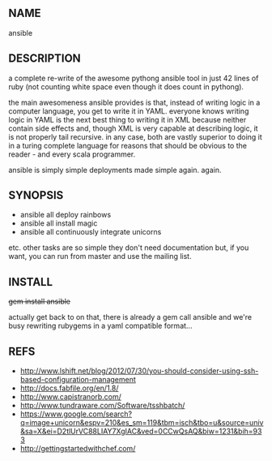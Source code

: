 NAME
----
ansible

DESCRIPTION
-----------
a complete re-write of the awesome pythong ansible tool in just 42 lines of
ruby (not counting white space even though it does count in pythong).

the main awesomeness ansible provides is that, instead of writing logic in a
computer language, you get to write it in YAML.  everyone knows writing logic
in YAML is the next best thing to writing it in XML because neither contain
side effects and, though XML is very capable at describing logic, it is not
properly tail recursive.  in any case, both are vastly superior to doing it in
a turing complete language for reasons that should be obvious to the reader -
and every scala programmer.

ansible is simply simple deployments made simple again.  again.

SYNOPSIS
--------
* ansible all deploy rainbows
* ansible all install magic
* ansible all continuously integrate unicorns

etc.  other tasks are so simple they don't need documentation but, if you
want, you can run from master and use the mailing list.


INSTALL
-------
<del>gem install ansible</del>

actually get back to on that, there is already a gem call ansible and we're
busy rewriting rubygems in a yaml compatible format...

REFS
----
* http://www.lshift.net/blog/2012/07/30/you-should-consider-using-ssh-based-configuration-management
* http://docs.fabfile.org/en/1.8/
* http://www.capistranorb.com/
* http://www.tundraware.com/Software/tsshbatch/
* https://www.google.com/search?q=image+unicorn&espv=210&es_sm=119&tbm=isch&tbo=u&source=univ&sa=X&ei=D2tlUrVC88LIAY7XgIAC&ved=0CCwQsAQ&biw=1231&bih=933
* http://gettingstartedwithchef.com/
